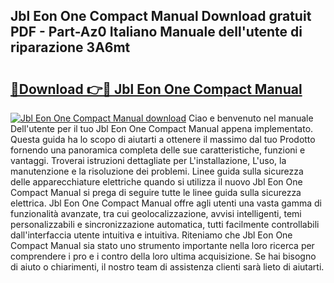 ## Jbl Eon One Compact Manual Download gratuit PDF - Part-Az0 Italiano Manuale dell'utente di riparazione 3A6mt

# <h2><a href="http://dfbcn2.blite.top/?on=Jbl+Eon+One+Compact+Manual">🔗Download 👉🔴 Jbl Eon One Compact Manual</a></h2>

[![Jbl Eon One Compact Manual download](https://i.imgur.com/lujVjoI.png)](http://dfbcn2.blite.top/?on=Jbl+Eon+One+Compact+Manual)
Ciao e benvenuto nel manuale Dell'utente per il tuo Jbl Eon One Compact Manual appena implementato. Questa guida ha lo scopo di aiutarti a ottenere il massimo dal tuo Prodotto fornendo una panoramica completa delle sue caratteristiche, funzioni e vantaggi. Troverai istruzioni dettagliate per L'installazione, L'uso, la manutenzione e la risoluzione dei problemi. Linee guida sulla sicurezza delle apparecchiature elettriche quando si utilizza il nuovo Jbl Eon One Compact Manual si prega di seguire tutte le linee guida sulla sicurezza elettrica. Jbl Eon One Compact Manual offre agli utenti una vasta gamma di funzionalità avanzate, tra cui geolocalizzazione, avvisi intelligenti, temi personalizzabili e sincronizzazione automatica, tutti facilmente controllabili dall'interfaccia utente intuitiva e intuitiva. Riteniamo che Jbl Eon One Compact Manual sia stato uno strumento importante nella loro ricerca per comprendere i pro e i contro della loro ultima acquisizione. Se hai bisogno di aiuto o chiarimenti, il nostro team di assistenza clienti sarà lieto di aiutarti.

